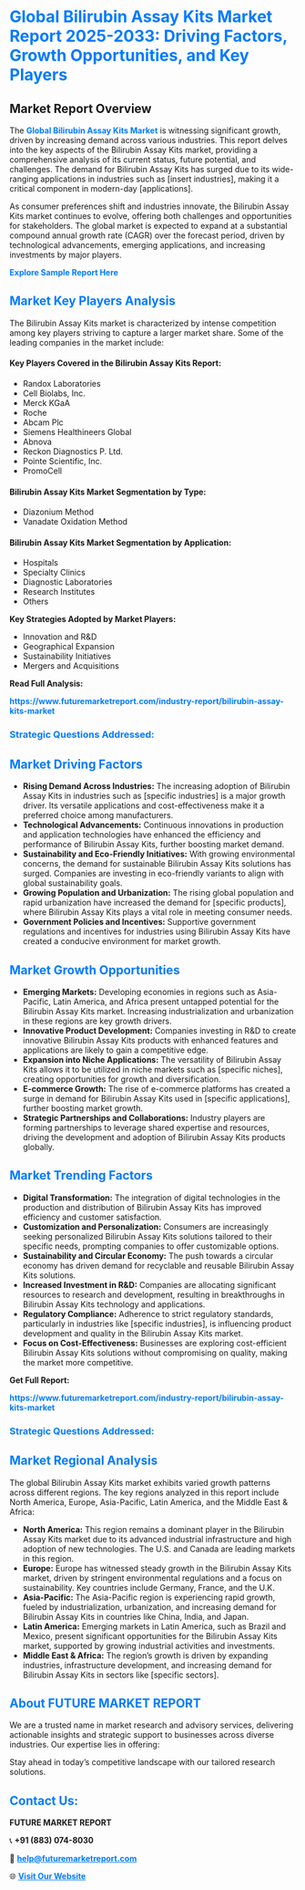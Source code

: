 <h1 style="color: #007BFF;">Global Bilirubin Assay Kits Market Report 2025-2033: Driving Factors, Growth Opportunities, and Key Players</h1>

<section id="overview">
<h2>Market Report Overview</h2>
<p>The <a href="https://www.futuremarketreport.com/industry-report/bilirubin-assay-kits-market" style="color: #007BFF; text-decoration: none;"><strong>Global Bilirubin Assay Kits Market</strong></a> is witnessing significant growth, driven by increasing demand across various industries. This report delves into the key aspects of the Bilirubin Assay Kits market, providing a comprehensive analysis of its current status, future potential, and challenges. The demand for Bilirubin Assay Kits has surged due to its wide-ranging applications in industries such as [insert industries], making it a critical component in modern-day [applications].</p>
<p>As consumer preferences shift and industries innovate, the Bilirubin Assay Kits market continues to evolve, offering both challenges and opportunities for stakeholders. The global market is expected to expand at a substantial compound annual growth rate (CAGR) over the forecast period, driven by technological advancements, emerging applications, and increasing investments by major players.</p>
</section>

<section id="overview">
<p><a href="https://www.futuremarketreport.com/request-sample/reportId=64397" style="color: #007BFF; text-decoration: none;"><strong>Explore Sample Report Here</strong></a></p>
</section>

<section id="key-players">
<h2 style="color: #007BFF;">Market Key Players Analysis</h2>
<p>The Bilirubin Assay Kits market is characterized by intense competition among key players striving to capture a larger market share. Some of the leading companies in the market include:</p>
<h4>Key Players Covered in the Bilirubin Assay Kits Report:</h4>
<ul><li>Randox Laboratories</li><li>Cell Biolabs, Inc.</li><li>Merck KGaA</li><li>Roche</li><li>Abcam Plc</li><li>Siemens Healthineers Global</li><li>Abnova</li><li>Reckon Diagnostics P. Ltd.</li><li>Pointe Scientific, Inc.</li><li>PromoCell</li></ul>
<h4>Bilirubin Assay Kits Market Segmentation by Type:</h4>
<ul><li>Diazonium Method</li><li>Vanadate Oxidation Method</li></ul>

<h4>Bilirubin Assay Kits Market Segmentation by Application:</h4>
<ul><li>Hospitals</li><li>Specialty Clinics</li><li>Diagnostic Laboratories</li><li>Research Institutes</li><li>Others</li></ul>
<p><strong>Key Strategies Adopted by Market Players:</strong></p>
<ul>
<li>Innovation and R&D</li>
<li>Geographical Expansion</li>
<li>Sustainability Initiatives</li>
<li>Mergers and Acquisitions</li>
</ul>
</section>

<section>
<p><strong>Read Full Analysis: </strong></p><a href="https://www.futuremarketreport.com/industry-report/bilirubin-assay-kits-market" style="color: #007BFF; text-decoration: none;"><strong>https://www.futuremarketreport.com/industry-report/bilirubin-assay-kits-market</strong></a>
<h3 style="color: #007BFF;">Strategic Questions Addressed:</h3>
</section>

<section id="driving-factors">
<h2 style="color: #007BFF;">Market Driving Factors</h2>
<ul>
<li><strong>Rising Demand Across Industries:</strong> The increasing adoption of Bilirubin Assay Kits in industries such as [specific industries] is a major growth driver. Its versatile applications and cost-effectiveness make it a preferred choice among manufacturers.</li>
<li><strong>Technological Advancements:</strong> Continuous innovations in production and application technologies have enhanced the efficiency and performance of Bilirubin Assay Kits, further boosting market demand.</li>
<li><strong>Sustainability and Eco-Friendly Initiatives:</strong> With growing environmental concerns, the demand for sustainable Bilirubin Assay Kits solutions has surged. Companies are investing in eco-friendly variants to align with global sustainability goals.</li>
<li><strong>Growing Population and Urbanization:</strong> The rising global population and rapid urbanization have increased the demand for [specific products], where Bilirubin Assay Kits plays a vital role in meeting consumer needs.</li>
<li><strong>Government Policies and Incentives:</strong> Supportive government regulations and incentives for industries using Bilirubin Assay Kits have created a conducive environment for market growth.</li>
</ul>
</section>

<section id="growth-opportunities">
<h2 style="color: #007BFF;">Market Growth Opportunities</h2>
<ul>
<li><strong>Emerging Markets:</strong> Developing economies in regions such as Asia-Pacific, Latin America, and Africa present untapped potential for the Bilirubin Assay Kits market. Increasing industrialization and urbanization in these regions are key growth drivers.</li>
<li><strong>Innovative Product Development:</strong> Companies investing in R&D to create innovative Bilirubin Assay Kits products with enhanced features and applications are likely to gain a competitive edge.</li>
<li><strong>Expansion into Niche Applications:</strong> The versatility of Bilirubin Assay Kits allows it to be utilized in niche markets such as [specific niches], creating opportunities for growth and diversification.</li>
<li><strong>E-commerce Growth:</strong> The rise of e-commerce platforms has created a surge in demand for Bilirubin Assay Kits used in [specific applications], further boosting market growth.</li>
<li><strong>Strategic Partnerships and Collaborations:</strong> Industry players are forming partnerships to leverage shared expertise and resources, driving the development and adoption of Bilirubin Assay Kits products globally.</li>
</ul>
</section>

<section id="trending-factors">
<h2 style="color: #007BFF;">Market Trending Factors</h2>
<ul>
<li><strong>Digital Transformation:</strong> The integration of digital technologies in the production and distribution of Bilirubin Assay Kits has improved efficiency and customer satisfaction.</li>
<li><strong>Customization and Personalization:</strong> Consumers are increasingly seeking personalized Bilirubin Assay Kits solutions tailored to their specific needs, prompting companies to offer customizable options.</li>
<li><strong>Sustainability and Circular Economy:</strong> The push towards a circular economy has driven demand for recyclable and reusable Bilirubin Assay Kits solutions.</li>
<li><strong>Increased Investment in R&D:</strong> Companies are allocating significant resources to research and development, resulting in breakthroughs in Bilirubin Assay Kits technology and applications.</li>
<li><strong>Regulatory Compliance:</strong> Adherence to strict regulatory standards, particularly in industries like [specific industries], is influencing product development and quality in the Bilirubin Assay Kits market.</li>
<li><strong>Focus on Cost-Effectiveness:</strong> Businesses are exploring cost-efficient Bilirubin Assay Kits solutions without compromising on quality, making the market more competitive.</li>
</ul>
</section>

<section>
<p><strong>Get Full Report: </strong></p><a href="https://www.futuremarketreport.com/industry-report/bilirubin-assay-kits-market" style="color: #007BFF; text-decoration: none;"><strong>https://www.futuremarketreport.com/industry-report/bilirubin-assay-kits-market</strong></a>
<h3 style="color: #007BFF;">Strategic Questions Addressed:</h3>
</section>


<section id="regional-analysis">
<h2 style="color: #007BFF;">Market Regional Analysis</h2>
<p>The global Bilirubin Assay Kits market exhibits varied growth patterns across different regions. The key regions analyzed in this report include North America, Europe, Asia-Pacific, Latin America, and the Middle East & Africa:</p>
<ul>
<li><strong>North America:</strong> This region remains a dominant player in the Bilirubin Assay Kits market due to its advanced industrial infrastructure and high adoption of new technologies. The U.S. and Canada are leading markets in this region.</li>
<li><strong>Europe:</strong> Europe has witnessed steady growth in the Bilirubin Assay Kits market, driven by stringent environmental regulations and a focus on sustainability. Key countries include Germany, France, and the U.K.</li>
<li><strong>Asia-Pacific:</strong> The Asia-Pacific region is experiencing rapid growth, fueled by industrialization, urbanization, and increasing demand for Bilirubin Assay Kits in countries like China, India, and Japan.</li>
<li><strong>Latin America:</strong> Emerging markets in Latin America, such as Brazil and Mexico, present significant opportunities for the Bilirubin Assay Kits market, supported by growing industrial activities and investments.</li>
<li><strong>Middle East & Africa:</strong> The region’s growth is driven by expanding industries, infrastructure development, and increasing demand for Bilirubin Assay Kits in sectors like [specific sectors].</li>
</ul>
</section>

<footer>
<h2 style="color: #007BFF;">About FUTURE MARKET REPORT</h2>
<p>We are a trusted name in market research and advisory services, delivering actionable insights and strategic support to businesses across diverse industries. Our expertise lies in offering:</p>

<p>Stay ahead in today’s competitive landscape with our tailored research solutions.</p>

<h2 style="color: #007BFF;">Contact Us:</h2>
<p><strong>FUTURE MARKET REPORT</strong></p>
<p>📞 <strong>+91 (883) 074-8030</strong></p>
<p>📧 <strong><a href="mailto:help@futuremarketreport.com" style="color: #007BFF;">help@futuremarketreport.com</a></strong></p>
<p>🌐 <strong><a href="https://www.futuremarketreport.com/" style="color: #007BFF;">Visit Our Website</a></strong></p>
</footer>